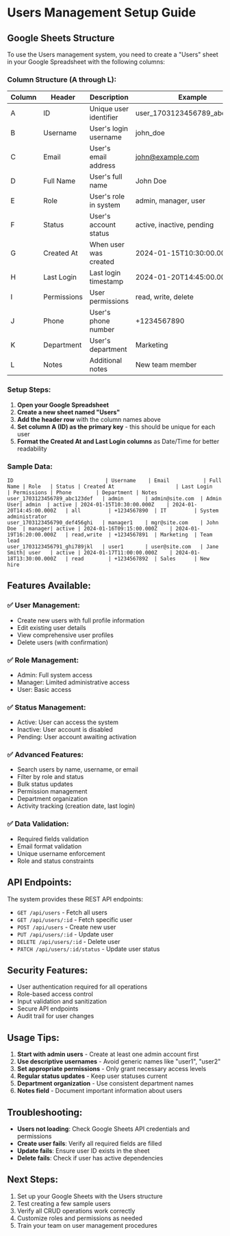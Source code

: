 # Users Management Setup Guide

## Google Sheets Structure

To use the Users management system, you need to create a "Users" sheet in your Google Spreadsheet with the following columns:

### Column Structure (A through L):

| Column | Header      | Description            | Example                      |
| ------ | ----------- | ---------------------- | ---------------------------- |
| A      | ID          | Unique user identifier | user_1703123456789_abc123def |
| B      | Username    | User's login username  | john_doe                     |
| C      | Email       | User's email address   | john@example.com             |
| D      | Full Name   | User's full name       | John Doe                     |
| E      | Role        | User's role in system  | admin, manager, user         |
| F      | Status      | User's account status  | active, inactive, pending    |
| G      | Created At  | When user was created  | 2024-01-15T10:30:00.000Z     |
| H      | Last Login  | Last login timestamp   | 2024-01-20T14:45:00.000Z     |
| I      | Permissions | User permissions       | read, write, delete          |
| J      | Phone       | User's phone number    | +1234567890                  |
| K      | Department  | User's department      | Marketing                    |
| L      | Notes       | Additional notes       | New team member              |

### Setup Steps:

1. **Open your Google Spreadsheet**
2. **Create a new sheet named "Users"**
3. **Add the header row** with the column names above
4. **Set column A (ID) as the primary key** - this should be unique for each user
5. **Format the Created At and Last Login columns** as Date/Time for better readability

### Sample Data:

```
ID                              | Username    | Email           | Full Name | Role   | Status | Created At                    | Last Login                   | Permissions | Phone        | Department | Notes
user_1703123456789_abc123def   | admin       | admin@site.com  | Admin User| admin  | active | 2024-01-15T10:30:00.000Z    | 2024-01-20T14:45:00.000Z   | all         | +1234567890  | IT         | System administrator
user_1703123456790_def456ghi   | manager1    | mgr@site.com    | John Doe  | manager| active | 2024-01-16T09:15:00.000Z    | 2024-01-19T16:20:00.000Z   | read,write  | +1234567891  | Marketing  | Team lead
user_1703123456791_ghi789jkl   | user1       | user@site.com   | Jane Smith| user   | active | 2024-01-17T11:00:00.000Z    | 2024-01-18T13:30:00.000Z   | read        | +1234567892  | Sales      | New hire
```

## Features Available:

### ✅ **User Management:**

- Create new users with full profile information
- Edit existing user details
- View comprehensive user profiles
- Delete users (with confirmation)

### ✅ **Role Management:**

- Admin: Full system access
- Manager: Limited administrative access
- User: Basic access

### ✅ **Status Management:**

- Active: User can access the system
- Inactive: User account is disabled
- Pending: User account awaiting activation

### ✅ **Advanced Features:**

- Search users by name, username, or email
- Filter by role and status
- Bulk status updates
- Permission management
- Department organization
- Activity tracking (creation date, last login)

### ✅ **Data Validation:**

- Required fields validation
- Email format validation
- Unique username enforcement
- Role and status constraints

## API Endpoints:

The system provides these REST API endpoints:

- `GET /api/users` - Fetch all users
- `GET /api/users/:id` - Fetch specific user
- `POST /api/users` - Create new user
- `PUT /api/users/:id` - Update user
- `DELETE /api/users/:id` - Delete user
- `PATCH /api/users/:id/status` - Update user status

## Security Features:

- User authentication required for all operations
- Role-based access control
- Input validation and sanitization
- Secure API endpoints
- Audit trail for user changes

## Usage Tips:

1. **Start with admin users** - Create at least one admin account first
2. **Use descriptive usernames** - Avoid generic names like "user1", "user2"
3. **Set appropriate permissions** - Only grant necessary access levels
4. **Regular status updates** - Keep user statuses current
5. **Department organization** - Use consistent department names
6. **Notes field** - Document important information about users

## Troubleshooting:

- **Users not loading**: Check Google Sheets API credentials and permissions
- **Create user fails**: Verify all required fields are filled
- **Update fails**: Ensure user ID exists in the sheet
- **Delete fails**: Check if user has active dependencies

## Next Steps:

1. Set up your Google Sheets with the Users structure
2. Test creating a few sample users
3. Verify all CRUD operations work correctly
4. Customize roles and permissions as needed
5. Train your team on user management procedures
